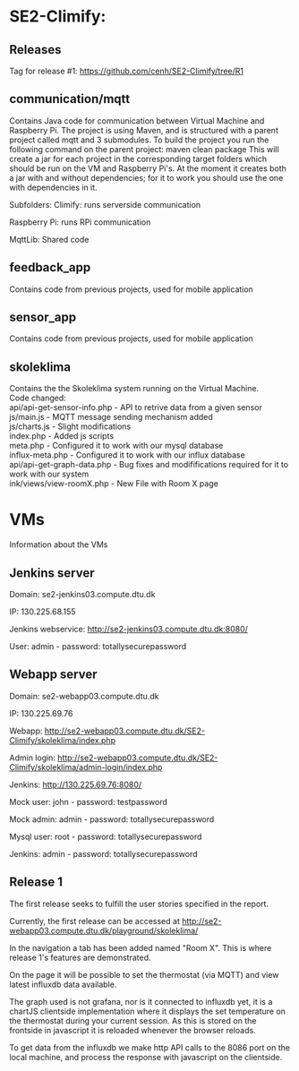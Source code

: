 # SE2-Climify:

## Releases
Tag for release #1: https://github.com/cenh/SE2-Climify/tree/R1

## communication/mqtt
Contains Java code for communication between Virtual Machine and Raspberry Pi.
The project is using Maven, and is structured with a parent project called mqtt and 3 submodules.
To build the project you run the following command on the parent project:
maven clean package 
This will create a jar for each project in the corresponding target folders which should be run on the VM and Raspberry Pi's.
At the moment it creates both a jar with and without dependencies; for it to work you should use the one with dependencies in it.


Subfolders:
Climify: runs serverside communication

Raspberry Pi: 
runs RPi communication


MqttLib: Shared code


## feedback_app
Contains code from previous projects, used for mobile application

## sensor_app
Contains code from previous projects, used for mobile application

## skoleklima
Contains the the Skoleklima system running on the Virtual Machine.  
Code changed:  
api/api-get-sensor-info.php - API to retrive data from a given sensor  
js/main.js - MQTT message sending mechanism added  
js/charts.js - Slight modifications  
index.php - Added js scripts  
meta.php - Configured it to work with our mysql database  
influx-meta.php - Configured it to work with our influx database   
api/api-get-graph-data.php - Bug fixes and modififications required for it to work with our system  
ink/views/view-roomX.php - New File with Room X page  





# VMs

Information about the VMs

## Jenkins server
Domain: se2-jenkins03.compute.dtu.dk

IP: 130.225.68.155

Jenkins webservice: http://se2-jenkins03.compute.dtu.dk:8080/

User: admin - password: totallysecurepassword

## Webapp server 
Domain: se2-webapp03.compute.dtu.dk

IP: 130.225.69.76

Webapp: http://se2-webapp03.compute.dtu.dk/SE2-Climify/skoleklima/index.php

Admin login: http://se2-webapp03.compute.dtu.dk/SE2-Climify/skoleklima/admin-login/index.php

Jenkins: http://130.225.69.76:8080/

Mock user: john - password: testpassword

Mock admin: admin - password: totallysecurepassword

Mysql user: root - password: totallysecurepassword

Jenkins: admin - password: totallysecurepassword

## Release 1

The first release seeks to fulfill the user stories specified in the report. 

Currently, the first release can be accessed at http://se2-webapp03.compute.dtu.dk/playground/skoleklima/

In the navigation a tab has been added named "Room X". This is where release 1's features are demonstrated.

On the page it will be possible to set the thermostat (via MQTT) and view latest influxdb data available.

The graph used is not grafana, nor is it connected to influxdb yet, it is a chartJS clientside implementation where it displays the set temperature on the thermostat during your current session. As this is stored on the frontside in javascript it is reloaded whenever the browser reloads. 

To get data from the influxdb we make http API calls to the 8086 port on the local machine, and process the response with javascript on the clientside. 
